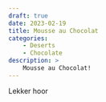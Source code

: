 ```yaml
---
draft: true
date: 2023-02-19
title: Mousse au Chocolat
categories: 
    - Deserts
    - Chocolate
description: >
    Mousse au Chocolat!
---
```

Lekker hoor